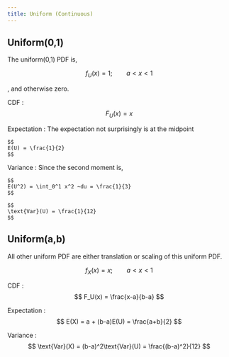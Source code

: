 ```yaml
---
title: Uniform (Continuous)
---
```


## Uniform(0,1)

The uniform(0,1) PDF is,

$$
f_U(x) = 1; \qquad a < x < 1
$$

, and otherwise zero.

CDF
:	$$
	F_U(x) = x
	$$

Expectation
: The expectation not surprisingly is at the midpoint

	$$
	E(U) = \frac{1}{2}
	$$

Variance
:	Since the second moment is,

	$$
	E(U^2) = \int_0^1 x^2 ~du = \frac{1}{3}
	$$

	$$
	\text{Var}(U) = \frac{1}{12}
	$$

## Uniform(a,b)

All other uniform PDF are either translation or scaling of this uniform PDF.

$$
f_X(x) = x; \qquad a < x < 1
$$

CDF
:	$$
	F_U(x) = \frac{x-a}{b-a}
	$$

Expectation
:	$$
	E(X) = a + (b-a)E(U) = \frac{a+b}{2}
	$$

Variance
:	$$
	\text{Var}(X) = (b-a)^2\text{Var}(U) = \frac{(b-a)^2}{12}
	$$